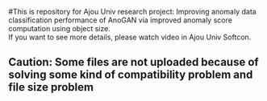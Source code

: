 #This is repository for Ajou Univ research project: Improving anomaly data classification performance of AnoGAN via improved anomaly score computation using object size.
<br/>If you want to see more details, please watch video in Ajou Univ Softcon.
## Caution: Some files are not uploaded because of solving some kind of compatibility problem and file size problem
